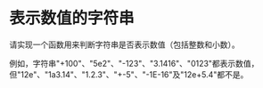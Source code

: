 
# 表示数值的字符串

请实现一个函数用来判断字符串是否表示数值（包括整数和小数）。

例如，字符串"+100"、"5e2"、"-123"、"3.1416"、"0123"都表示数值，
但"12e"、"1a3.14"、"1.2.3"、"+-5"、"-1E-16"及"12e+5.4"都不是。




